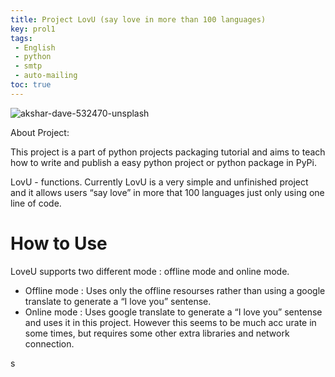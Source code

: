 ```yaml
---
title: Project LovU (say love in more than 100 languages)
key: prol1
tags:
 - English
 - python
 - smtp
 - auto-mailing
toc: true
---
```


![akshar-dave-532470-unsplash](https://ws3.sinaimg.cn/large/006tNc79gy1fvsrsf81zbj30rs06tt8s.jpg)



About Project: 

This project is a part of python projects packaging tutorial and aims to teach how to write and publish a easy python project or python package in PyPi.

LovU - functions. Currently LovU is a very simple and unfinished project and it allows users “say love” in more that 100 languages just only using one line of code.

<!--more--> 

# How to Use

LoveU supports two different mode : offline mode and online mode.

* Offline mode : Uses only the offline resourses rather than using a google translate to generate a “I love you” sentense.
* Online mode : Uses google translate to generate a “I love you” sentense and uses it in this project. However this seems to be much acc urate in some times, but requires some other extra libraries and network connection.



s

